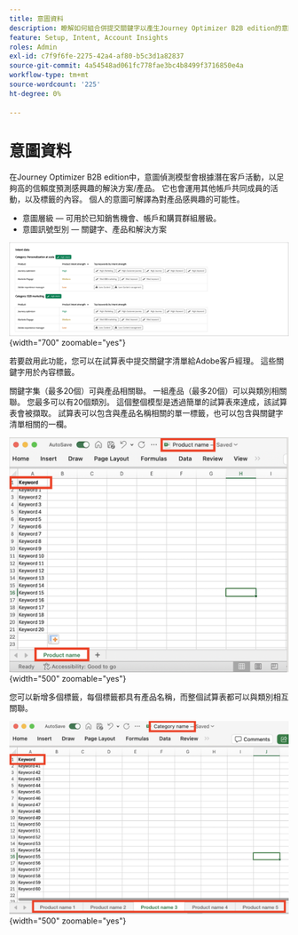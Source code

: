```yaml
---
title: 意圖資料
description: 瞭解如何組合併提交關鍵字以產生Journey Optimizer B2B edition的意圖資料。
feature: Setup, Intent, Account Insights
roles: Admin
exl-id: c7f9f6fe-2275-42a4-af80-b5c3d1a82837
source-git-commit: 4a54548ad061fc778fae3bc4b8499f3716850e4a
workflow-type: tm+mt
source-wordcount: '225'
ht-degree: 0%

---
```


# 意圖資料

在Journey Optimizer B2B edition中，意圖偵測模型會根據潛在客戶活動，以足夠高的信賴度預測感興趣的解決方案/產品。 它也會運用其他帳戶共同成員的活動，以及標籤的內容。 個人的意圖可解譯為對產品感興趣的可能性。

* 意圖層級 — 可用於已知銷售機會、帳戶和購買群組層級。
* 意圖訊號型別 — 關鍵字、產品和解決方案

![意圖資料視覺效果](../data/assets/intent-data-visualization.png){width="700" zoomable="yes"}

若要啟用此功能，您可以在試算表中提交關鍵字清單給Adobe客戶經理。 這些關鍵字用於內容標籤。

關鍵字集（最多20個）可與產品相關聯。 一組產品（最多20個）可以與類別相關聯。 您最多可以有20個類別。 這個整個模型是透過簡單的試算表來達成，該試算表會被擷取。 試算表可以包含與產品名稱相關的單一標籤，也可以包含與關鍵字清單相關的一欄。

![意圖資料關鍵字 — 單一產品索引標籤](./assets/intent-data-keywords-single-product-tab.png){width="500" zoomable="yes"}

您可以新增多個標籤，每個標籤都具有產品名稱，而整個試算表都可以與類別相互關聯。

![意圖資料關鍵字 — 多個產品索引標籤](./assets/intent-data-keywords-multiple-product-tabs.png){width="500" zoomable="yes"}
